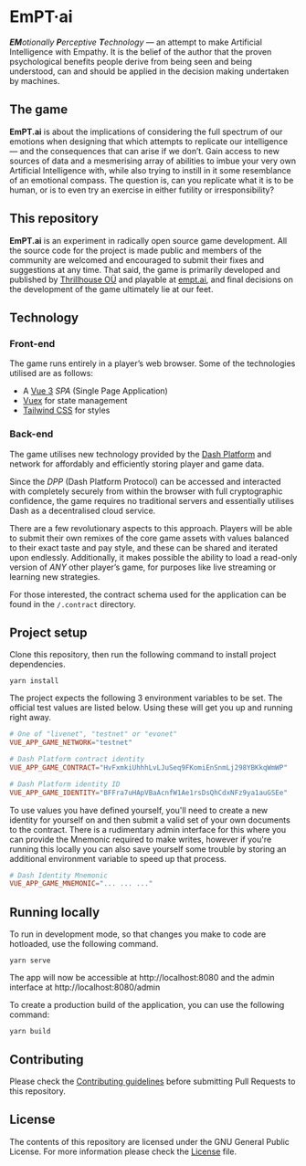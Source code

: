 # EmPT·ai

_**EM**otionally **P**erceptive **T**echnology_ — an attempt to make Artificial Intelligence with Empathy. It is the belief of the author that the proven psychological benefits people derive from being seen and being understood, can and should be applied in the decision making undertaken by machines.

## The game

**EmPT.ai** is about the implications of considering the full spectrum of our emotions when designing that which attempts to replicate our intelligence — and the consequences that can arise if we don’t. Gain access to new sources of data and a mesmerising array of abilities to imbue your very own Artificial Intelligence with, while also trying to instill in it some resemblance of an emotional compass. The question is, can you replicate what it is to be human, or is to even try an exercise in either futility or irresponsibility?

## This repository

**EmPT.ai** is an experiment in radically open source game development. All the source code for the project is made public and members of the community are welcomed and encouraged to submit their fixes and suggestions at any time. That said, the game is primarily developed and published by [Thrillhouse OÜ](https://thrill.house) and playable at [empt.ai](https://empt.ai), and final decisions on the development of the game ultimately lie at our feet.

## Technology

### Front-end

The game runs entirely in a player’s web browser. Some of the technologies utilised are as follows:

- A [Vue 3](https://v3.vuejs.org/) _SPA_ (Single Page Application)
- [Vuex](https://next.vuex.vuejs.org/) for state management
- [Tailwind CSS](https://tailwindcss.com/) for styles

### Back-end

The game utilises new technology provided by the [Dash Platform](https://www.dash.org/platform/) and network for affordably and efficiently storing player and game data.

Since the _DPP_ (Dash Platform Protocol) can be accessed and interacted with completely securely from within the browser with full cryptographic confidence, the game requires no traditional servers and essentially utilises Dash as a decentralised cloud service.

There are a few revolutionary aspects to this approach. Players will be able to submit their own remixes of the core game assets with values balanced to their exact taste and pay style, and these can be shared and iterated upon endlessly. Additionally, it makes possible the ability to load a read-only version of _ANY_ other player’s game, for purposes like live streaming or learning new strategies.

For those interested, the contract schema used for the application can be found in the `/.contract` directory.

## Project setup

Clone this repository, then run the following command to install project dependencies.

```
yarn install
```

The project expects the following 3 environment variables to be set. The official test values are listed below. Using these will get you up and running right away.

```toml
# One of "livenet", "testnet" or "evonet"
VUE_APP_GAME_NETWORK="testnet"

# Dash Platform contract identity
VUE_APP_GAME_CONTRACT="HvFxmkiUhhhLvLJuSeq9FKomiEnSnmLj298YBKkqWmWP"

# Dash Platform identity ID
VUE_APP_GAME_IDENTITY="BFFra7uHApVBaAcnfW1Ae1rsDsQhCdxNFz9ya1auGSEe"
```

To use values you have defined yourself, you'll need to create a new identity for yourself on and then submit a valid set of your own documents to the contract. There is a rudimentary admin interface for this where you can provide the Mnemonic required to make writes, however if you're running this locally you can also save yourself some trouble by storing an additional environment variable to speed up that process.

```toml
# Dash Identity Mnemonic
VUE_APP_GAME_MNEMONIC="... ... ..."
```

## Running locally

To run in development mode, so that changes you make to code are hotloaded, use the following command.

```
yarn serve
```

The app will now be accessible at http://localhost:8080 and the admin interface at http://localhost:8080/admin

To create a production build of the application, you can use the following command:

```
yarn build
```

## Contributing

Please check the [Contributing guidelines](/CONTRIBUTING.md) before submitting Pull Requests to this repository.

## License

The contents of this repository are licensed under the GNU General Public License. For more information please check the [License](/LICENSE.md) file.
